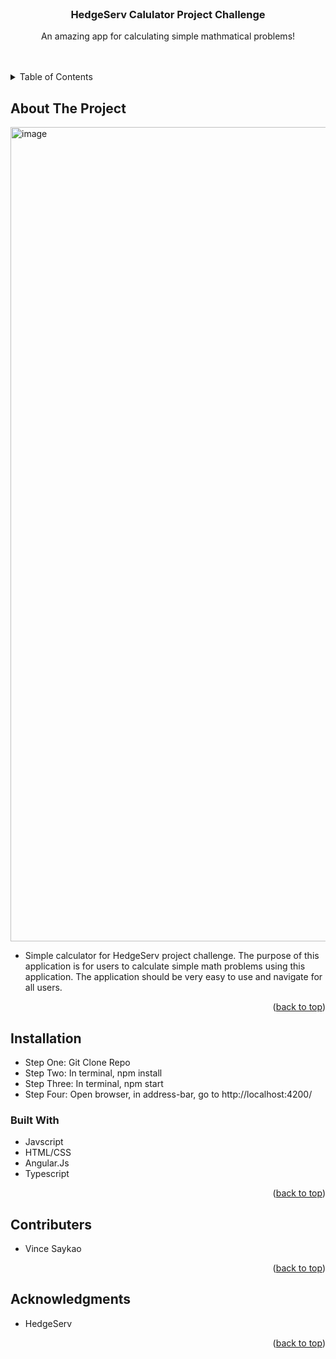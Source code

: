 

<div id="top"></div>
<!--
*** Thanks for checking out the Best-README-Template. If you have a suggestion
*** that would make this better, please fork the repo and create a pull request
*** or simply open an issue with the tag "enhancement".
*** Don't forget to give the project a star!
*** Thanks again! Now go create something AMAZING! :D
-->



<!-- PROJECT SHIELDS -->
<!--





<!-- PROJECT LOGO -->
<br />
<div align="center">

  <h3 align="center">HedgeServ Calulator Project Challenge</h3>

  <p align="center">
    An amazing app for calculating simple mathmatical problems!
    <br />
    <br />
    <br />

  </p>
</div>



<!-- TABLE OF CONTENTS -->
<details>
  <summary>Table of Contents</summary>
  <ol>
 
        <li>
      <a href="#about-the-project">About The Project</a>
      <ul>

        <li><a href="#built-with">Built With</a></li>
      </ul>
    </li>
    <li>
      <a href="#getting-started">Getting Started</a>
      <ul>
 
    <li><a href="#contributing">Contributing</a></li>
    <li><a href="#acknowledgments">Acknowledgments</a></li>
  </ol>
</details>



<!-- ABOUT THE PROJECT -->
## About The Project


<img width="1303" alt="image" src="https://user-images.githubusercontent.com/90466599/174649563-970ab03e-5744-4fc9-acd9-3edf22819fdc.png">


  - Simple calculator for HedgeServ project challenge. The purpose of this application is for users to calculate simple math problems using this application. The application should be very easy to use and navigate for all users. 



<p align="right">(<a href="#top">back to top</a>)</p>

## Installation
* Step One: Git Clone Repo
* Step Two: In terminal, npm install
* Step Three: In terminal, npm start
* Step Four: Open browser, in address-bar, go to http://localhost:4200/ 



### Built With

* Javscript
* HTML/CSS
* Angular.Js
* Typescript

<p align="right">(<a href="#top">back to top</a>)</p>






<!-- CONTRIBUTING -->
## Contributers

* Vince Saykao




<p align="right">(<a href="#top">back to top</a>)</p>







<!-- ACKNOWLEDGMENTS -->
## Acknowledgments

* HedgeServ



<p align="right">(<a href="#top">back to top</a>)</p>



<!-- MARKDOWN LINKS & IMAGES -->
<!-- https://www.markdownguide.org/basic-syntax/#reference-style-links -->
[contributors-shield]: https://img.shields.io/github/contributors/othneildrew/Best-README-Template.svg?style=for-the-badge
[contributors-url]: https://github.com/othneildrew/Best-README-Template/graphs/contributors
[forks-shield]: https://img.shields.io/github/forks/othneildrew/Best-README-Template.svg?style=for-the-badge
[forks-url]: https://github.com/othneildrew/Best-README-Template/network/members
[stars-shield]: https://img.shields.io/github/stars/othneildrew/Best-README-Template.svg?style=for-the-badge
[stars-url]: https://github.com/othneildrew/Best-README-Template/stargazers
[issues-shield]: https://img.shields.io/github/issues/othneildrew/Best-README-Template.svg?style=for-the-badge
[issues-url]: https://github.com/othneildrew/Best-README-Template/issues
[license-shield]: https://img.shields.io/github/license/othneildrew/Best-README-Template.svg?style=for-the-badge
[license-url]: https://github.com/othneildrew/Best-README-Template/blob/master/LICENSE.txt
[linkedin-shield]: https://img.shields.io/badge/-LinkedIn-black.svg?style=for-the-badge&logo=linkedin&colorB=555
[linkedin-url]: https://linkedin.com/in/othneildrew
[product-screenshot]: images/screenshot.png
